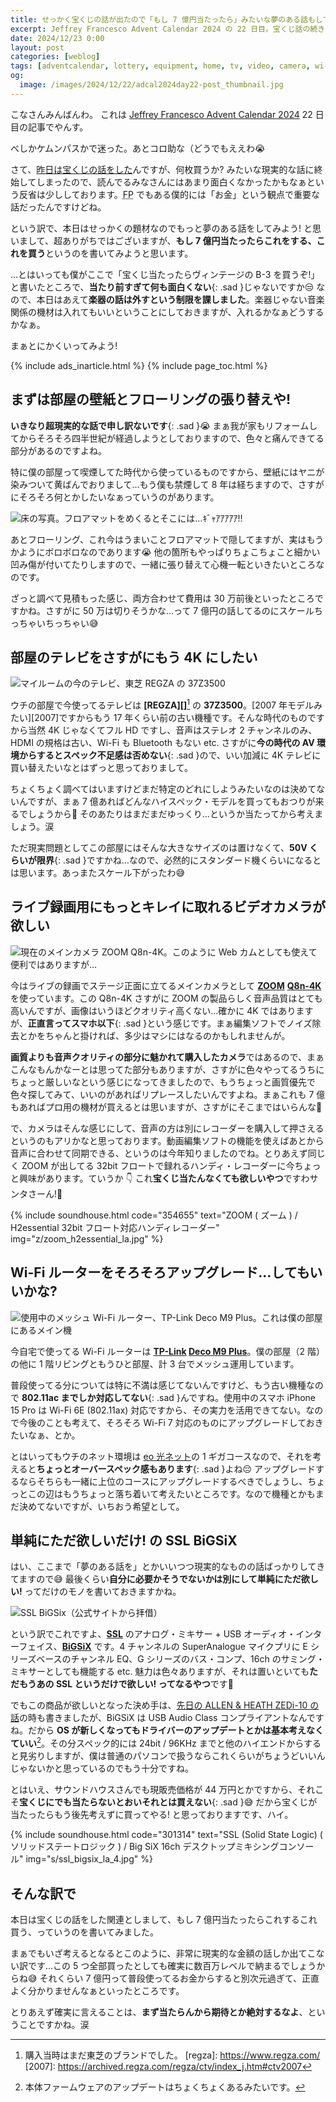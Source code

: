 ```yaml
---
title: せっかく宝くじの話が出たので「もし 7 億円当たったら」みたいな夢のある話もしておきましょうかね
excerpt: Jeffrey Francesco Advent Calendar 2024 の 22 日目。宝くじ話の続きでもうちょっと夢のある話もしておこうってことで色々書いてみましたが、7 億という金額と比較すると内容がとってもしょぼいものになってしまいました。涙
date: 2024/12/23 0:00
layout: post
categories: [weblog]
tags: [adventcalendar, lottery, equipment, home, tv, video, camera, wi-fi, mixer]
og:
  image: /images/2024/12/22/adcal2024day22-post_thumbnail.jpg
---
```


こなさんみんばんわ。
これは [Jeffrey Francesco Advent Calendar 2024][adcal] 22 日目の記事でやんす。

べしかケムンパスかで迷った。あとコロ助な（どうでもええわ😭

[adcal]: https://adventar.org/calendars/10886

さて、[昨日は宝くじの話をした][1221]んですが、何枚買うか? みたいな現実的な話に終始してしまったので、読んでるみなさんにはあまり面白くなかったかもなぁという反省は少ししております。<abbr title="Financial Planner">FP</abbr> でもある僕的には「お金」という観点で重要な話だったんですけどね。

[1221]: /weblog/2024122101/

という訳で、本日はせっかくの題材なのでもっと夢のある話をしてみよう! と思いまして、超ありがちではございますが、**もし 7 億円当たったらこれをする、これを買う**というのを書いてみようと思います。

…とはいっても僕がここで「宝くじ当たったらヴィンテージの B-3 を買うぞ!」と書いたところで、**当たり前すぎて何も面白くない**{: .sad }じゃないですか😒
なので、本日はあえて**楽器の話は外すという制限を課しました**。楽器じゃない音楽関係の機材は入れてもいいということにしておきますが、入れるかなぁどうするかなぁ。

まぁとにかくいってみよう!

{% include ads_inarticle.html %}
{% include page_toc.html %}


## まずは部屋の壁紙とフローリングの張り替えや!

**いきなり超現実的な話で申し訳ないです**{: .sad }😭 まぁ我が家もリフォームしてからそろそろ四半世紀が経過しようとしておりますので、色々と痛んできてる部分があるのですよね。

特に僕の部屋って喫煙してた時代から使っているものですから、壁紙にはヤニが染みついて黄ばんでおりまして…もう僕も禁煙して 8 年は経ちますので、さすがにそろそろ何とかしたいなぁっていうのがあります。

![床の写真。フロアマットをめくるとそこには…ｷﾞｬｱｱｱｱｱ!!](/images/2024/12/22/floor.jpg)

あとフローリング、これ今はうまいことフロアマットで隠してますが、実はもうかようにボロボロなのであります😭 他の箇所もやっぱりちょこちょこと細かい凹み傷が付いてたりしますので、一緒に張り替えて心機一転といきたいところなのです。

ざっと調べて見積もった感じ、両方合わせて費用は 30 万前後といったところですかね。さすがに 50 万は切りそうかな…って 7 億円の話してるのにスケールちっちゃいちっちゃい😅


## 部屋のテレビをさすがにもう 4K にしたい

![マイルームの今のテレビ、東芝 REGZA の 37Z3500](/images/2024/12/22/regza.jpg)

ウチの部屋で今使ってるテレビは <b>[REGZA][]</b>[^1] の <b>37Z3500</b>。[2007 年モデルみたい][2007]ですからもう 17 年くらい前の古い機種です。そんな時代のものですから当然 4K じゃなくてフル HD ですし、音声はステレオ 2 チャンネルのみ、HDMI の規格は古い、Wi-Fi も Bluetooth もない etc. さすがに**今の時代の AV 環境からするとスペック不足感は否めない**{: .sad }ので、いい加減に 4K テレビに買い替えたいなとはずっと思っておりまして。

[^1]: 購入当時はまだ東芝のブランドでした。
[regza]: https://www.regza.com/
[2007]: https://archived.regza.com/regza/ctv/index_j.htm#ctv2007

ちょくちょく調べてはいますけどまだ特定のどれにしようみたいなのは決めてないんですが、まぁ 7 億あればどんなハイスペック・モデルを買ってもおつりが来るでしょうから🤣 そのあたりはまだまだゆっくり…というか当たってから考えましょう。涙

ただ現実問題としてこの部屋にはそんな大きなサイズのは置けなくて、**50V くらいが限界**{: .sad }ですかね…なので、必然的にスタンダード機くらいになるとは思います。あっまたスケール下がったわ😅


## ライブ録画用にもっとキレイに取れるビデオカメラが欲しい

![現在のメインカメラ ZOOM Q8n-4K。このように Web カムとしても使えて便利ではありますが…](/images/2024/12/22/zoom.jpg)

今はライブの録画でステージ正面に立てるメインカメラとして <b>[ZOOM][]</b> <b>[Q8n-4K][q8n4k]</b> を使っています。この Q8n-4K さすがに ZOOM の製品らしく音声品質はとても高いんですが、画像はいうほどクオリティ高くない…確かに 4K ではありますが、**正直言ってスマホ以下**{: .sad }という感じです。まぁ編集ソフトでノイズ除去とかをちゃんと掛ければ、多少はマシにはなるのかもしれませんが。

[zoom]: https://zoomcorp.com/ja/jp/
[q8n4k]: https://zoomcorp.com/ja/jp/video-recorders/video-recorders/q8n-4k/

**画質よりも音声クオリティの部分に魅かれて購入したカメラ**ではあるので、まぁこんなもんかなーとは思ってた部分もありますが、さすがに色々やってるうちにちょっと厳しいなという感じになってきましたので、もうちょっと画質優先で色々探してみて、いいのがあればリプレースしたいんですよね。まぁこれも 7 億もあればプロ用の機材が買えるとは思いますが、さすがにそこまではいらんな🤣

で、カメラはそんな感じにして、音声の方は別にレコーダーを購入して押さえるというのもアリかなと思っております。動画編集ソフトの機能を使えばあとから音声に合わせて同期できる、というのは今年知りましたのでね。とりあえず同じく ZOOM が出してる 32bit フロートで録れるハンディ・レコーダーに今ちょっと興味があります。ていうか 👇 これ**宝くじ当たんなくても欲しいやつ**ですわサンタさーん!🎅

{% include soundhouse.html code="354655" text="ZOOM ( ズーム ) / H2essential 32bit フロート対応ハンディレコーダー" img="z/zoom_h2essential_la.jpg" %}


## Wi-Fi ルーターをそろそろアップグレード…してもいいかな?

![使用中のメッシュ Wi-Fi ルーター、TP-Link Deco M9 Plus。これは僕の部屋にあるメイン機](/images/2024/12/22/deco.jpg)

今自宅で使ってる Wi-Fi ルーターは <b>[TP-Link][tplink]</b><b> [Deco M9 Plus][decom9]</b>。僕の部屋（2 階）の他に 1 階リビングともうひと部屋、計 3 台でメッシュ運用しています。

[tplink]: https://www.tp-link.com/jp/
[decom9]: https://www.tp-link.com/jp/home-networking/deco/deco-m9-plus/

普段使ってる分については特に不満は感じてないんですけど、もう古い機種なので **802.11ac までしか対応してない**{: .sad }んですね。使用中のスマホ iPhone 15 Pro は Wi-Fi 6E (802.11ax) 対応ですから、その実力を活用できてない。なので今後のことも考えて、そろそろ Wi-Fi 7 対応のものにアップグレードしておきたいなぁ、とか。

とはいってもウチのネット環境は [eo 光ネット][eo]の 1 ギガコースなので、それを考えると**ちょっとオーバースペック感もあります**{: .sad }よね😔 アップグレードするならそちらも一緒に上位のコースにアップグレードするべきでしょうし、ちょっとこの辺はもうちょっと落ち着いて考えたいところです。なので機種とかもまだ決めてないですが、いちおう希望として。

[eo]: https://eonet.jp/home/service/net/


## 単純にただ欲しいだけ! の SSL BiGSiX

はい、ここまで「夢のある話を」とかいいつつ現実的なものの話ばっかりしてきてますので😅 最後くらい**自分に必要かそうでないかは別にして単純にただ欲しい!** ってだけのモノを書いておきますかね。

![SSL BiGSix（公式サイトから拝借）](/images/2024/12/22/bigsix.jpg)

という訳でこれですよ、<b>[SSL][]</b> のアナログ・ミキサー + USB オーディオ・インターフェイス、<b>[BiGSiX][]</b> です。4 チャンネルの SuperAnalogue マイクプリに E シリーズベースのチャンネル EQ、G シリーズのバス・コンプ、16ch のサミング・ミキサーとしても機能する etc. 魅力は色々ありますが、それは置いといても**ただもうあの SSL というだけで欲しい! ってなるやつ**です🤣

[ssl]: https://www.solid-state-logic.co.jp/
[bigsix]: https://www.solid-state-logic.co.jp/products/big-six/

でもこの商品が欲しいとなった決め手は、[先日の ALLEN & HEATH ZEDi-10 の話][1220]の時も書きましたが、BiGSiX は USB Audio Class コンプライアントなんですね。だから **OS が新しくなってもドライバーのアップデートとかは基本考えなくていい**[^2]。その分スペック的には 24bit / 96KHz までと他のハイエンドからすると見劣りしますが、僕は普通のパソコンで扱うならこれくらいがちょうどいいんじゃないかと思っているのでもう十分ですね。

[^2]: 本体ファームウェアのアップデートはちょくちょくあるみたいです。

とはいえ、サウンドハウスさんでも現販売価格が 44 万円とかですから、それこそ**宝くじにでも当たらないとおいそれとは買えない**{: .sad }😅 だから宝くじが当たったらもう後先考えずに買ってやる! と思っておりますです、ハイ。

{% include soundhouse.html code="301314" text="SSL (Solid State Logic) ( ソリッドステートロジック ) / Big SiX 16ch デスクトップミキシングコンソール" img="s/ssl_bigsix_la_4.jpg" %}

[1220]: /weblog/2024122001/


## そんな訳で

本日は宝くじの話をした関連としまして、もし 7 億円当たったらこれするこれ買う、っていうのを書いてみました。

まぁでもいざ考えるとなるとこのように、非常に現実的な金額の話しか出てこない訳です…この 5 つ全部買ったとしても確実に数百万レベルで納まるでしょうからね😅 それくらい 7 億円って普段使ってるお金からすると別次元過ぎて、正直よく分かりませんなぁといったところです。

とりあえず確実に言えることは、**まず当たらんから期待とか絶対するなよ**、ということですかね。涙